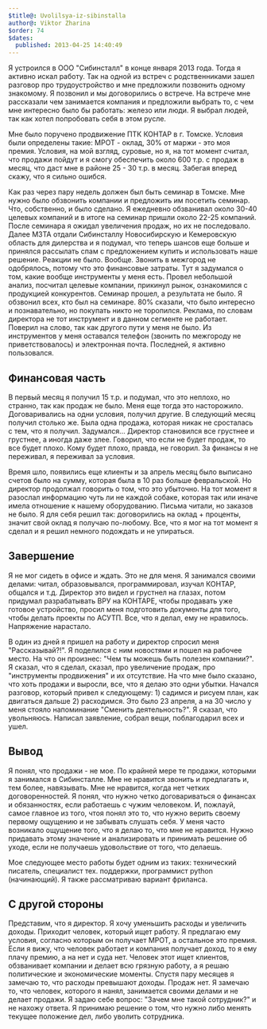 ```yaml
---
$title@: Uvolilsya-iz-sibinstalla
author@: Viktor Zharina
$order: 74
$dates:
  published: 2013-04-25 14:40:49
---
```

Я устроился в ООО "Сибинсталл" в конце января 2013 года. Тогда я активно искал работу. Так на одной из встреч с родственниками зашел разговор про трудоустройство и мне предложили позвонить одному знакомому. Я позвонил и мы договорились о встрече. На встрече мне рассказали чем занимается компания и предложили выбрать то, с чем мне интересно было бы работать: железо или люди. Я выбрал людей, так как хотел попробовать себя в этом русле. 

Мне было поручено продвижение ПТК КОНТАР в г. Томске. Условия были определены такие: МРОТ - оклад, 30% от маржи - это моя премия. Условия, на мой взгляд, суровые, но я, на тот момент считал, что продажи пойдут и я смогу обеспечить около 600 т.р. с продаж в месяц, что даст мне в районе 25 - 30 т.р. в месяц. Забегая вперед скажу, что я сильно ошибся.

<!--more-->

Как раз через пару недель должен был быть семинар в Томске. Мне нужно было обзвонить компании и предложить им посетить семинар. Что, собственно, и было сделано. Я ежедневно обзванивал около 30-40 целевых компаний и в итоге на семинар пришли около 22-25 компаний. После семинара я ожидал увеличения продаж, но их не последовало. Далее МЗТА отдали Сибинсталлу Новосибирскую и Кемеровскую область для дилерства и я подумал, что теперь шансов еще больше и принялся рассылать спам с предложением купить и использовать наше решение. Реакции не было. Вообще. Звонить в межгород не одобрялось, потому что это финансовые затраты. Тут я задумался о том, какие вообще инструменты у меня есть. Провел небольшой анализ, посчитал целевые компании, прикинул рынок, ознакомился с продукцией конкурентов. Семинар прошел, а результата не было. Я обзвонил всех, кто был на семинаре. 80% сказали, что было интересно и познавательно, но покупать никто не торопился. Реклама, по словам директора не тот инструмент и в данном сегменте не работает. Поверил на слово, так как другого пути у меня не было. Из инструментов у меня оставался телефон (звонить по межгороду не приветствовалось) и электронная почта. Последней, я активно пользовался.

<h2>Финансовая часть</h2>

В первый месяц я получил 15 т.р. и подумал, что это неплохо, но странно, так как продаж не было. Меня еще тогда это насторожило. Договаривались на одни условия, получил другие. В следующий месяц получил столько же. Была одна продажа, которая никак не сросталась с тем, что я получил. Задумался... Директор становился все грустнее и грустнее, а иногда даже злее. Говорил, что если не будет продаж, то все будет плохо. Кому будет плохо, правда, не говорил. За финансы я не переживал, я переживал за условия.

Время шло, появились еще клиенты и за апрель месяц было выписано счетов было на сумму, которая  была в 10 раз больше февральской. Но директор продолжал говорить о том, что это убыточно. На тот момент я разослал информацию чуть ли не каждой собаке, которая так или иначе имела отношение к нашему оборудованию. Письма читали, но заказов не было. Я для себя решил так: договорились на оклад + проценты, значит свой оклад я получаю по-любому. Все, что я мог на тот момент я сделал и я решил немного подождать и не упираться. 



<h2>Завершение</h2>

Я не мог сидеть в офисе и ждать. Это не для меня. Я занимался своими делами: читал, образовывался, программировал, изучал КОНТАР, общался и т.д. Директор это видел и грустнел на глазах, потом придумал разрабатывать ВРУ на КОНТАРЕ, чтобы продавать уже готовое устройство, просил меня подготовить документы для того, чтобы делать проекты по АСУТП. Все, что я делал, ему не нравилось. Напряжение нарастало.

В один из дней я пришел на работу и директор спросил меня "Рассказывай?!". Я поделился с ним новостями и пошел на рабочее место. На что он произнес: "Чем ты можешь быть полезен компании?". Я сказал, что я сделал, сказал, про увеличение продаж, про "инструменты продвижения" и их отсутствие. На что мне было сказано, что хоть продажи и выросли, все, что я делаю это одни убытки. Начался разговор, который привел к следующему: 1) садимся и рисуем план, как двигаться дальше 2) расходимся. Это было 23 апреля, а на 30 число у меня стояло напоминание "Сменить деятельность?". Я сказал, что увольняюсь. Написал заявление, собрал вещи, поблагодарил всех и ушел.

<h2>Вывод</h2>

Я понял, что продажи - не мое. По крайней мере те продажи, которыми я занимался в Сибинсталле. Мне не нравится звонить и предлагать и, тем более, навязывать. Мне не нравится, когда нет четких договоренностей. Я понял, что нужно четко договариваться о финансах и обязанностях, если работаешь с чужим человеком. И, пожлауй, самое главное из того, чтоя понял это то, что нужно верить своему первому ощущению и не забывать слушать себя. У меня часто возникало ощущение того, что я делаю то, что мне не нравится. Нужно придавать этому значение и анализировать и принимать решение об уходе, если не получаешь удовольствие от того, что делаешь.

Мое следующее место работы будет одним из таких: технический писатель, специалист тех. поддержки, программист python (начинающий). Я также рассматриваю вариант фриланса.



<h2>С другой стороны</h2>

Представим, что я директор. Я хочу уменьшить расходы и увеличить доходы. Приходит человек, который ищет работу. Я предлагаю ему условия, согласно которым он получает МРОТ, а остальное это премия. Если я вижу, что человек работает и компания получает доход, то я ему плачу премию, а на нет и суда нет. Человек этот ищет клиентов, обзванивает компании и делает всю грязную работу, а я решаю политические и экономические моменты. Спустя пару месяцев я замечаю то, что расходы превышают доходы. Продаж нет. Я замечаю то, что человек, которого я нанял, занимается своими делами и не делает продажи. Я задаю себе вопрос: "Зачем мне такой сотрудник?" и не нахожу ответа. Я принимаю решение о том, что нужно либо менять текущее положение дел, либо уволить сотрудника.